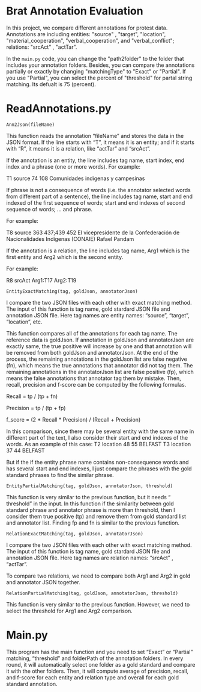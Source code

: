 # Brat Annotation Evaluation

In this project, we compare different annotations for protest data. Annotations are including entities: "source" , "target", "location", "material_cooperation", "verbal_cooperation", and "verbal_conflict"; relations: "srcAct" , "actTar". 

In the ```main.py``` code, you can change the "path2folder" to the folder that includes your annotation folders. Besides, you can compare the annotations partially or exactly by changing "matchingType" to "Exact" or "Partial". If you use "Partial", you can select the percent of "threshold" for partal string matching. Its defualt is 75 (percent). 


# ReadAnnotations.py

```Ann2Json(fileName)```

This function reads the annotation “fileName” and stores the data in the JSON format. 
If the line starts with “T”, it means it is an entity; and if it starts with “R”, it means it is a relation, like “actTar” and “srcAct”. 

If the annotation is an entity, the line includes tag name, start index, end index and a phrase (one or more words).
For example:

T1	source 74 108	Comunidades indígenas y campesinas

If phrase is not a consequence of words (i.e. the annotator selected words from different part of a sentence), the line includes tag name, start and end indexed of the first sequence of words; start and end indexes of second sequence of words; …  and phrase.

For example: 

T8	source 363 437;439 452	El vicepresidente de la Confederación de Nacionalidades Indígenas (CONAIE) Rafael Pandam


If the  annotation is a relation, the line includes tag name, Arg1 which is the first entity and Arg2 which is the second entity.

For example:

R8	srcAct Arg1:T17 Arg2:T19	


```EntityExactMatching(tag, goldJson, annotatorJson)```

I compare the two JSON files with each other with exact matching method. The input of this function is tag name, gold stardard JSON file and annotation JSON file. Here tag names are entity names: “source”, “target”, “location”,  etc. 

This function compares all of the annotations for each tag name. The reference data is goldJson. If annotation in goldJson and annotatorJson are exactly same, the true positive will increase by one and that annotation will be removed from both  goldJson and annotatorJson. At the end of the process, the remaining annotations in the goldJson list are false negative (fn), which means the true annotations that annotator did not tag them. The remaining annotations in the annotatorJson list are false positive (fp), which means the false annotations that annotator tag them by mistake. Then, recall, precision and f-score can be computed by the following formulas. 
 
Recall = tp / (tp + fn)

Precision = tp / (tp + fp)

f_score = (2 * Recall * Precision) / (Recall + Precision)

In this comparison, since there may be several entity with the same name in different part of the text, I also consider their start and end indexes of the words. As an example of this case: 
T2	location 48 55	BELFAST
T3	location 37 44	BELFAST

But if the if the entity phrase name contains non-consequence words and has several start and end indexes, I just compare the phrases with the gold standard phrases to find the similar phrase. 

```EntityPartialMatching(tag, goldJson, annotatorJson, threshold)```

This function is very similar to the previous function, but it needs “ threshold” in the input. In this function if the similarity between gold standard phrase and annotator phrase is more than  threshold, then I consider them true positive (tp) and remove them from gold standard list and annotator list. Finding fp and fn is similar to the previous function. 

```RelationExactMatching(tag, goldJson, annotatorJson)```

I compare the two JSON files with each other with exact matching method. The input of this function is tag name, gold stardard JSON file and annotation JSON file. Here tag names are relation names: “srcAct” , “actTar”. 

To compare two relations, we need to compare both Arg1 and Arg2 in gold and annotator JSON together. 


```RelationPartialMatching(tag, goldJson, annotatorJson, threshold)```

This function is very similar to the previous function. However, we need to select the threshold for Arg1 and Arg2 comparison. 


# Main.py

This program has the main function and you need to set “Exact” or “Partial” matching, “threshold” and folderPath of the annotation folders. In every round, it will automatically select one folder as a gold standard and compare it with the other folders. Then, it will compute average of precision, recall, and f-score for each entity and relation type and overall for each gold standard annotation.
